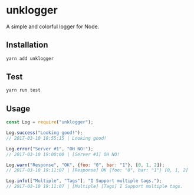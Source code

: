 # unklogger
A simple and colorful logger for Node.

## Installation
```bash
yarn add unklogger
```

## Test
```bash
yarn run test
```

## Usage
```javascript
const Log = require("unklogger");

Log.success("Looking good!");
// 2017-03-10 18:55:15 | Looking good!

Log.error("Server #1", "OH NO!");
// 2017-03-10 19:00:00 | [Server #1] OH NO!

Log.warn("Response", "OK", {foo: "0", bar: "1"}, [0, 1, 2]);
// 2017-03-10 19:11:07 | [Response] OK {foo: "0", bar: "1"} [0, 1, 2]

Log.info(["Multiple", "Tags"], "I Support multiple tags.");
// 2017-03-10 19:11:07 | [Multiple] [Tags] I Support multiple tags.
```
